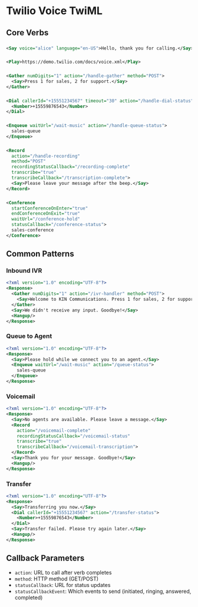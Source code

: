 # Twilio Voice TwiML

## Core Verbs

### <Say>
```xml
<Say voice="alice" language="en-US">Hello, thank you for calling.</Say>
```

### <Play>
```xml
<Play>https://demo.twilio.com/docs/voice.xml</Play>
```

### <Gather>
```xml
<Gather numDigits="1" action="/handle-gather" method="POST">
  <Say>Press 1 for sales, 2 for support.</Say>
</Gather>
```

### <Dial>
```xml
<Dial callerId="+15551234567" timeout="30" action="/handle-dial-status">
  <Number>+15559876543</Number>
</Dial>
```

### <Enqueue>
```xml
<Enqueue waitUrl="/wait-music" action="/handle-queue-status">
  sales-queue
</Enqueue>
```

### <Record>
```xml
<Record 
  action="/handle-recording" 
  method="POST"
  recordingStatusCallback="/recording-complete"
  transcribe="true"
  transcribeCallback="/transcription-complete">
  <Say>Please leave your message after the beep.</Say>
</Record>
```

### <Conference>
```xml
<Conference 
  startConferenceOnEnter="true" 
  endConferenceOnExit="true"
  waitUrl="/conference-hold"
  statusCallback="/conference-status">
  sales-conference
</Conference>
```

## Common Patterns

### Inbound IVR
```xml
<?xml version="1.0" encoding="UTF-8"?>
<Response>
  <Gather numDigits="1" action="/ivr-handler" method="POST">
    <Say>Welcome to KIN Communications. Press 1 for sales, 2 for support, 0 for operator.</Say>
  </Gather>
  <Say>We didn't receive any input. Goodbye!</Say>
  <Hangup/>
</Response>
```

### Queue to Agent
```xml
<?xml version="1.0" encoding="UTF-8"?>
<Response>
  <Say>Please hold while we connect you to an agent.</Say>
  <Enqueue waitUrl="/wait-music" action="/queue-status">
    sales-queue
  </Enqueue>
</Response>
```

### Voicemail
```xml
<?xml version="1.0" encoding="UTF-8"?>
<Response>
  <Say>No agents are available. Please leave a message.</Say>
  <Record 
    action="/voicemail-complete"
    recordingStatusCallback="/voicemail-status"
    transcribe="true"
    transcribeCallback="/voicemail-transcription">
  </Record>
  <Say>Thank you for your message. Goodbye!</Say>
  <Hangup/>
</Response>
```

### Transfer
```xml
<?xml version="1.0" encoding="UTF-8"?>
<Response>
  <Say>Transferring you now.</Say>
  <Dial callerId="+15551234567" action="/transfer-status">
    <Number>+15559876543</Number>
  </Dial>
  <Say>Transfer failed. Please try again later.</Say>
  <Hangup/>
</Response>
```

## Callback Parameters
- `action`: URL to call after verb completes
- `method`: HTTP method (GET/POST)
- `statusCallback`: URL for status updates
- `statusCallbackEvent`: Which events to send (initiated, ringing, answered, completed)
